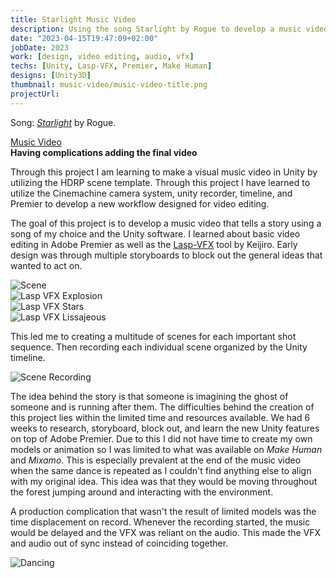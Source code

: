 ```yaml
---
title: Starlight Music Video
description: Using the song Starlight by Rogue to develop a music video in Unity and edit it in Premier.
date: "2023-04-15T19:47:09+02:00"
jobDate: 2023
work: [design, video editing, audio, vfx]
techs: [Unity, Lasp-VFX, Premier, Make Human]
designs: [Unity3D]
thumbnail: music-video/music-video-title.png
projectUrl:
---
```


Song: *[Starlight](https://www.youtube.com/watch?v=ipOAfI-IAMo)* by Rogue.  

[Music Video](/images/portfolio/music-video/nevius-starlight-02.mp4)  
**Having complications adding the final video**

Through this project I am learning to make a visual music video in Unity by utilizing the HDRP scene template. Through this project I have learned to utilize the Cinemachine camera system, unity recorder, timeline, and Premier to develop a new workflow designed for video editing.  

The goal of this project is to develop a music video that tells a story using a song of my choice and the Unity software. I learned about basic video editing in Adobe Premier as well as the [Lasp-VFX](https://github.com/keijiro/LaspVfx) tool by Keijiro. Early design was through multiple storyboards to block out the general ideas that wanted to act on.  

![Scene](/images/portfolio/music-video/scene-view.png)  
![Lasp VFX Explosion](/images/portfolio/music-video/explosion-particles.png)  
![Lasp VFX Stars](/images/portfolio/music-video/stars.png)  
![Lasp VFX Lissajeous](/images/portfolio/music-video/lissajeous.gif)  

This led me to creating a multitude of scenes for each important shot sequence. Then recording each individual scene organized by the Unity timeline.

![Scene Recording](/images/portfolio/music-video/unity-scene.png)  

The idea behind the story is that someone is imagining the ghost of someone and is running after them. The difficulties behind the creation of this project lies within the limited time and resources available. We had 6 weeks to research, storyboard, block out, and learn the new Unity features on top of Adobe Premier. Due to this I did not have time to create my own models or animation so I was limited to what was available on *Make Human* and *Mixamo*. This is especially prevalent at the end of the music video when the same dance is repeated as I couldn't find anything else to align with my original idea. This idea was that they would be moving throughout the forest jumping around and interacting with the environment.   

A production complication that wasn't the result of limited models was the time displacement on record. Whenever the recording started, the music would be delayed and the VFX was reliant on the audio. This made the VFX and audio out of sync instead of coinciding together.  

![Dancing](/images/portfolio/music-video/waveform.png)  


